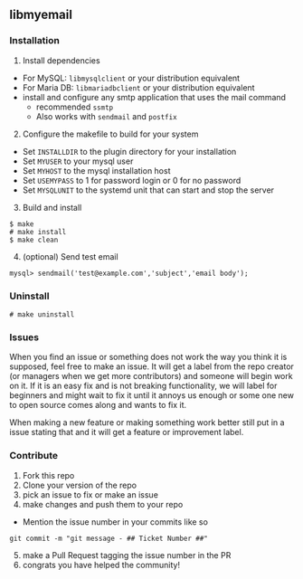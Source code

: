 ## libmyemail

### Installation

1. Install dependencies
  - For MySQL: ```libmysqlclient``` or your distribution equivalent
  - For Maria DB: ```libmariadbclient``` or your distribution equivalent
  - install and configure any smtp application that uses the mail command
    - recommended ```ssmtp```
    - Also works with ```sendmail``` and ```postfix```
2. Configure the makefile to build for your system
  - Set ```INSTALLDIR``` to the plugin directory for your installation
  - Set ```MYUSER``` to your mysql user
  - Set ```MYHOST``` to the mysql installation host
  - Set ```USEMYPASS``` to 1 for password login or 0 for no password
  - Set ```MYSQLUNIT``` to the systemd unit that can start and stop the server
3. Build and install
```
$ make
# make install
$ make clean
```
4. (optional) Send test email
```
mysql> sendmail('test@example.com','subject','email body');
```

### Uninstall

```
# make uninstall
```

### Issues
When you find an issue or something does not work the way you think it is supposed, feel free to make an issue. It will get a label from the repo creator  (or managers when we get more contributors) and someone will begin work on it. If it is an easy fix and is not breaking functionality, we will label for beginners and might wait to fix it until it annoys us enough or some one new to open source comes along and wants to fix it.

When making a new feature or making something work better still put in a issue stating that and it will get a feature or improvement label.

### Contribute
1. Fork this repo
2. Clone your version of the repo
3. pick an issue to fix or make an issue
4. make changes and push them to your repo
  - Mention the issue number in your commits like so
  ```
  git commit -m "git message - ## Ticket Number ##"
  ```
5. make a Pull Request tagging the issue number in the PR
6. congrats you have helped the community!
